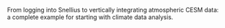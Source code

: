 From logging into Snellius to vertically integrating atmospheric CESM data: a complete example for starting with climate data analysis.
